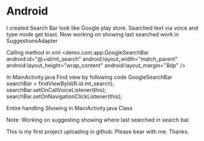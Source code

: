 # Android
I created Search Bar look like Google play store.
Searched text via voice and type mode get toast.
Now working on showing last searched work in SuggestionsAdapter

Calling method in xml
<demo.com.app.GoogleSearchBar
                android:id="@+id/mt_search"
                android:layout_width="match_parent"
                android:layout_height="wrap_content"
                android:layout_margin="8dp" />
                
In MainActivity.java
Find view by following code 
GoogleSearchBar searchBar = findViewById(R.id.mt_search);
        searchBar.setOnCallVoiceListener(this);
        searchBar.setOnNavigationClickListener(this);
        
Entire handling Showing in MainActivity.java Class

Note: Working on suggesting showing where last searched in search bar.

This is my first project uploading in github. Please bear with me.
Thanks.
